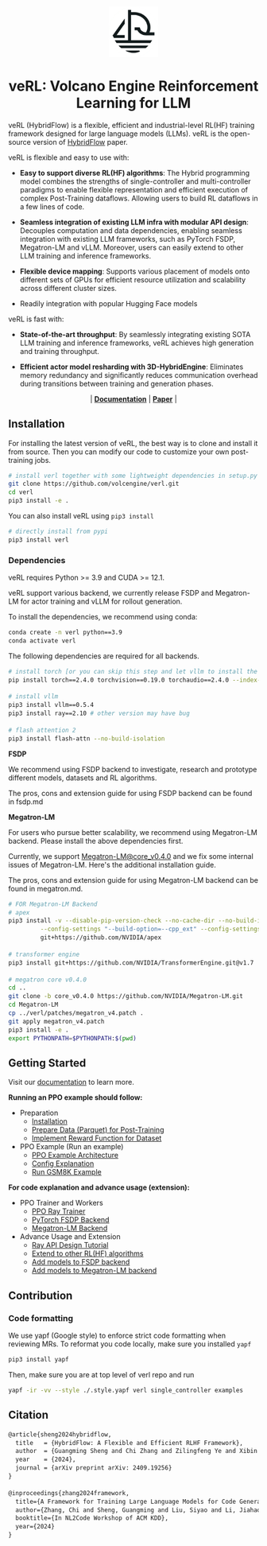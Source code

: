<div align=center>
  <img src="docs/_static/logo.png" width = "20%" height = "20%" />
</div>

<h1 style="text-align: center;">veRL: Volcano Engine Reinforcement Learning for LLM</h1>

veRL (HybridFlow) is a flexible, efficient and industrial-level RL(HF) training framework designed for large language models (LLMs). veRL is the open-source version of [HybridFlow](https://arxiv.org/abs/2409.19256v2) paper.

veRL is flexible and easy to use with:

- **Easy to support diverse RL(HF) algorithms**: The Hybrid programming model combines the strengths of single-controller and multi-controller paradigms to enable flexible representation and efficient execution of complex Post-Training dataflows. Allowing users to build RL dataflows in a few lines of code.

- **Seamless integration of existing LLM infra with modular API design**: Decouples computation and data dependencies, enabling seamless integration with existing LLM frameworks, such as PyTorch FSDP, Megatron-LM and vLLM. Moreover, users can easily extend to other LLM training and inference frameworks.

- **Flexible device mapping**: Supports various placement of models onto different sets of GPUs for efficient resource utilization and scalability across different cluster sizes.

- Readily integration with popular Hugging Face models


veRL is fast with:

- **State-of-the-art throughput**: By seamlessly integrating existing SOTA LLM training and inference frameworks, veRL achieves high generation and training throughput.

- **Efficient actor model resharding with 3D-HybridEngine**: Eliminates memory redundancy and significantly reduces communication overhead during transitions between training and generation phases.


<p align="center">
| <a href="https://verl-doc.readthedocs.io/en/latest/index.html"><b>Documentation</b></a> | <a href="https://arxiv.org/abs/2409.19256v2"><b>Paper</b></a> | 
<!-- <a href=""><b>Slides</b></a> | -->
</p>



## Installation

For installing the latest version of veRL, the best way is to clone and install it from source. Then you can modify our code to customize your own post-training jobs.

```bash
# install verl together with some lightweight dependencies in setup.py
git clone https://github.com/volcengine/verl.git
cd verl
pip3 install -e .
```

You can also install veRL using `pip3 install`

```bash
# directly install from pypi
pip3 install verl
```

### Dependencies

veRL requires Python >= 3.9 and CUDA >= 12.1.

veRL support various backend, we currently release FSDP and Megatron-LM for actor training and vLLM for rollout generation.

To install the dependencies, we recommend using conda:

```bash
conda create -n verl python==3.9
conda activate verl
```

The following dependencies are required for all backends.

```bash
# install torch [or you can skip this step and let vllm to install the correct version for you]
pip install torch==2.4.0 torchvision==0.19.0 torchaudio==2.4.0 --index-url https://download.pytorch.org/whl/cu121

# install vllm
pip3 install vllm==0.5.4
pip3 install ray==2.10 # other version may have bug

# flash attention 2
pip3 install flash-attn --no-build-isolation
```

**FSDP**

We recommend using FSDP backend to investigate, research and prototype different models, datasets and RL algorithms.

The pros, cons and extension guide for using FSDP backend can be found in fsdp.md

**Megatron-LM**

For users who pursue better scalability, we recommend using Megatron-LM backend. Please install the above dependencies first.

Currently, we support Megatron-LM@core_v0.4.0 and we fix some internal issues of Megatron-LM. Here's the additional installation guide.

The pros, cons and extension guide for using Megatron-LM backend can be found in megatron.md.

```bash
# FOR Megatron-LM Backend
# apex
pip3 install -v --disable-pip-version-check --no-cache-dir --no-build-isolation \
         --config-settings "--build-option=--cpp_ext" --config-settings "--build-option=--cuda_ext" \
         git+https://github.com/NVIDIA/apex

# transformer engine
pip3 install git+https://github.com/NVIDIA/TransformerEngine.git@v1.7

# megatron core v0.4.0
cd ..
git clone -b core_v0.4.0 https://github.com/NVIDIA/Megatron-LM.git
cd Megatron-LM
cp ../verl/patches/megatron_v4.patch .
git apply megatron_v4.patch
pip3 install -e .
export PYTHONPATH=$PYTHONPATH:$(pwd)
```

## Getting Started
Visit our [documentation](https://verl-doc.readthedocs.io/en/latest/index.html) to learn more.

**Running an PPO example should follow:**
- Preparation
  - [Installation](https://verl-doc.readthedocs.io/en/latest/preparation/install.html)
  - [Prepare Data (Parquet) for Post-Training](https://verl-doc.readthedocs.io/en/latest/preparation/prepare_data.html)
  - [Implement Reward Function for Dataset](https://verl-doc.readthedocs.io/en/latest/preparation/reward_function.html)
- PPO Example (Run an example)
  - [PPO Example Architecture](https://verl-doc.readthedocs.io/en/latest/examples/ppo_code_architecture.html)
  - [Config Explanation](https://verl-doc.readthedocs.io/en/latest/examples/config.html)
  - [Run GSM8K Example](https://verl-doc.readthedocs.io/en/latest/examples/gsm8k_example.html)

**For code explanation and advance usage (extension):**
- PPO Trainer and Workers
  - [PPO Ray Trainer](https://verl-doc.readthedocs.io/en/latest/workers/ray_trainer.html)
  - [PyTorch FSDP Backend](https://verl-doc.readthedocs.io/en/latest/workers/fsdp_workers.html)
  - [Megatron-LM Backend](https://verl-doc.readthedocs.io/en/latest/index.html)
- Advance Usage and Extension
  - [Ray API Design Tutorial](https://verl-doc.readthedocs.io/en/latest/advance/placement.html)
  - [Extend to other RL(HF) algorithms](https://verl-doc.readthedocs.io/en/latest/advance/dpo_extension.html)
  - [Add models to FSDP backend](https://verl-doc.readthedocs.io/en/latest/advance/fsdp_extension.html)
  - [Add models to Megatron-LM backend](https://verl-doc.readthedocs.io/en/latest/advance/megatron_extension.html)


## Contribution
### Code formatting
We use yapf (Google style) to enforce strict code formatting when reviewing MRs. To reformat you code locally, make sure you installed `yapf`
```bash
pip3 install yapf
```
Then, make sure you are at top level of verl repo and run
```bash
yapf -ir -vv --style ./.style.yapf verl single_controller examples
```



## Citation

```tex
@article{sheng2024hybridflow,
  title   = {HybridFlow: A Flexible and Efficient RLHF Framework},
  author  = {Guangming Sheng and Chi Zhang and Zilingfeng Ye and Xibin Wu and Wang Zhang and Ru Zhang and Yanghua Peng and Haibin Lin and Chuan Wu},
  year    = {2024},
  journal = {arXiv preprint arXiv: 2409.19256}
}

@inproceedings{zhang2024framework,
  title={A Framework for Training Large Language Models for Code Generation via Proximal Policy Optimization},
  author={Zhang, Chi and Sheng, Guangming and Liu, Siyao and Li, Jiahao and Feng, Ziyuan and Liu, Zherui and Liu, Xin and Jia, Xiaoying and Peng, Yanghua and Lin, Haibin and Wu, Chuan},
  booktitle={In NL2Code Workshop of ACM KDD},
  year={2024}
}
```

